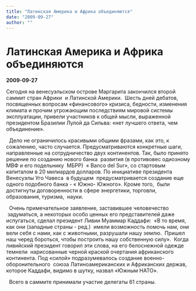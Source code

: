 ```yaml
---
title: "Латинская Америка и Африка объединяются"
date: "2009-09-27"
author: ""
---
```


# Латинская Америка и Африка объединяются

**2009-09-27** 

Сегодня на венесуэльском острове Маргарита закончился второй саммит стран Африки  и Латинской Америки.  Шесть дней дебатов, посвященных вопросам «финансового» кризиса, бедности, изменения климата и прочим угрожающим последствиям мировой системы эксплуатации, привели участников к общей мысли, выраженной президентом Бразилии Лулой да Сильва: «нет лучшего ответа, чем объединение».    

  Дело не ограничилось красивыми общими фразами, как это, к сожалению, часто случается. Предусматриваются конкретные шаги, направленные на сотрудничество двух континентов. Так, было принято решение по созданию нового банка  развития (в противовес одиозному МВФ и его подельнику  МБРР)  « Banco del Sur», со стартовым капиталом в 20 милиардов долларов. По инициативе президента Венесуэлы Уго Чавеса  в будущем  предусматривается создание еще одного подобного банка - « Южно- Южного». Кроме того,  были достигнуты договоренности в сфере энергетики, торговли, образования, туризма,  науки.

  Очень примечательное заявление, заставившее человечество  задуматься, а некоторых особо ценных его представителей даже испугаться, сделал президент Ливии Муаммар Каддафи:  «В то время, как они (западные страны - ред.)  имели возможность помочь нам, они вели себя с нами, как с животными, разрушали нашу землю.  Пришел наш черед бороться, чтобы построить нашу собственную силу».  Когда ливийский президент говорил эти слова, на его белоснежной одежде темнели  нарисованные черной краской очертания африканского континента. Под «силой» подразумевалось создание военно-оборонительного  союза Латиноамериканских и Африканских держав, которое Каддафи, видимо в шутку, назвал «Южным НАТО».

  Всего в саммите принимали участие делегаты 61 страны.